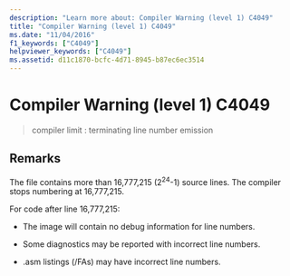 ```yaml
---
description: "Learn more about: Compiler Warning (level 1) C4049"
title: "Compiler Warning (level 1) C4049"
ms.date: "11/04/2016"
f1_keywords: ["C4049"]
helpviewer_keywords: ["C4049"]
ms.assetid: d11c1870-bcfc-4d71-8945-b87ec6ec3514
---
```

# Compiler Warning (level 1) C4049

> compiler limit : terminating line number emission

## Remarks

The file contains more than 16,777,215 (2<sup>24</sup>-1) source lines. The compiler stops numbering at 16,777,215.

For code after line 16,777,215:

- The image will contain no debug information for line numbers.

- Some diagnostics may be reported with incorrect line numbers.

- .asm listings (/FAs) may have incorrect line numbers.
